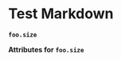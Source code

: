 # Test Markdown

**`foo.size`**
<!-- semconv metric.foo.size(metric_table) -->
<!-- endsemconv -->

**Attributes for `foo.size`**
<!-- semconv metric.foo.size -->
<!-- endsemconv -->
